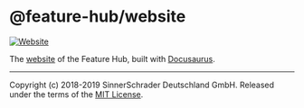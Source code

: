 # @feature-hub/website

[![Website][website-badge]][website]

The [website][website] of the Feature Hub, built with [Docusaurus][docusaurus].

---

Copyright (c) 2018-2019 SinnerSchrader Deutschland GmbH. Released under the
terms of the [MIT License][license].

[docusaurus]: https://docusaurus.io/en/
[license]: https://github.com/sinnerschrader/feature-hub/blob/master/LICENSE
[website]: https://feature-hub.io/
[website-badge]:
  https://img.shields.io/badge/Website-feature--hub.io-%236215a5.svg
